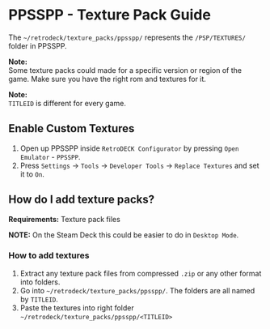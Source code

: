 # PPSSPP - Texture Pack Guide
The `~/retrodeck/texture_packs/ppsspp/` represents the `/PSP/TEXTURES/` folder in PPSSPP.

**Note:** <br>
Some texture packs could made for a specific version or region of the game. Make sure you have the right rom and textures for it.

**Note:**<br>
`TITLEID` is different for every game.


## Enable Custom Textures
1. Open up PPSSPP inside `RetroDECK Configurator` by pressing `Open Emulator` - `PPSSPP`.
2. Press `Settings` -> `Tools` -> `Developer Tools` -> `Replace Textures` and set it to `On`.

## How do I add texture packs?

**Requirements:** Texture pack files <br>

**NOTE:** On the Steam Deck this could be easier to do in `Desktop Mode`.


### How to add textures

1. Extract any texture pack files from compressed `.zip` or any other format into folders.
2. Go into `~/retrodeck/texture_packs/ppsspp/`. The folders are all named by `TITLEID`.
3. Paste the textures into right folder `~/retrodeck/texture_packs/ppsspp/<TITLEID>`
